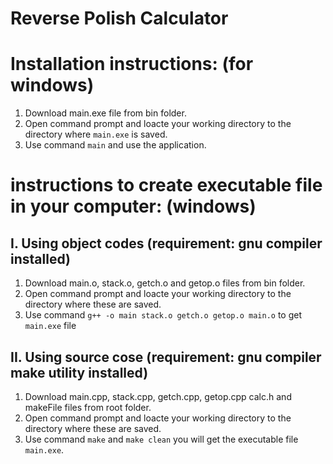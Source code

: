 # Reverse Polish Calculator

# Installation instructions: (for windows)
1. Download main.exe file from bin folder.
2. Open command prompt and loacte your working directory to the directory where `main.exe` is saved.
3. Use command `main` and use the application.

# instructions to create executable file in your computer: (windows)
## I. Using object codes (requirement: gnu compiler installed)
1. Download main.o, stack.o, getch.o and getop.o files from bin folder.
2. Open command prompt and loacte your working directory to the directory where these are saved.
3. Use command `g++ -o main stack.o getch.o getop.o main.o` to get `main.exe` file
      
## II. Using source cose (requirement: gnu compiler make utility installed)
1.  Download main.cpp, stack.cpp, getch.cpp, getop.cpp calc.h and makeFile files from root folder.
2. Open command prompt and loacte your working directory to the directory where these are saved.
3. Use command `make` and `make clean` you will get the executable file `main.exe`.   
